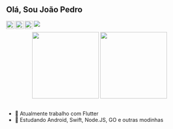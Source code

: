 ## Olá, Sou João Pedro
<a href="https://www.instagram.com/jpgama.dev/">
  <img align="left" alt="jpedrogama Instagram" width="22px" src="https://www.iconfinder.com/icons/2609558/download/svg/4096" />
</a>
<!-- <a href="https://discord.gg/">
  <img align="left" alt="Abhishek's Discord" width="22px" src="https://raw.githubusercontent.com/peterthehan/peterthehan/master/assets/discord.svg" />
</a> -->
<!-- <a href="https://twitter.com/">
  <img align="left" alt="Abhishek Naidu | Twitter" width="22px" src="https://raw.githubusercontent.com/peterthehan/peterthehan/master/assets/twitter.svg" />
</a> -->
<a href="https://www.linkedin.com/in/jpedrogama/">
  <img align="left" alt="jpedrogama LinkedIN" width="22px" src="https://www.iconfinder.com/icons/317725/download/svg/4096" />
</a>
<a href="https://open.spotify.com/user/31untxx3n7wdu2w6vhvjzogma264">
  <img align="left" alt="jpedrogama Spotify" width="22px" src="https://www.iconfinder.com/icons/1298766/download/svg/4096" />
</a>

![](https://visitor-badge.glitch.me/badge?page_id=jpedrogama.jpedrogama)

<div align="center">
  <img height="180em" src="https://github-readme-stats.vercel.app/api?username=jpedrogama&show_icons=true&theme=dark&include_all_commits=true&count_private=true"/>
  <img height="180em" src="https://github-readme-stats.vercel.app/api/top-langs/?username=jpedrogama&layout=compact&langs_count=7&theme=dark"/>
</div>
  
  ##
  
- 🔭 Atualmente trabalho com Flutter
- 🌱 Estudando Android, Swift, Node.JS, GO e outras modinhas

<!-- ![Snake animation](https://github.com/jpedrogama/jpedrogama/blob/output/github-contribution-grid-snake.svg) -->
